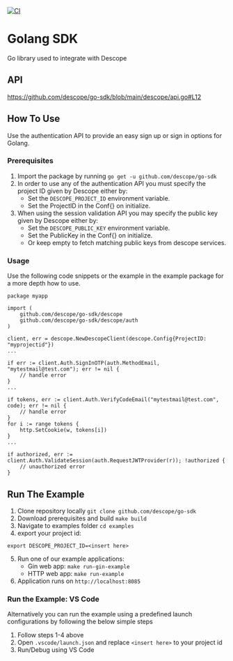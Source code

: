 [![CI](https://github.com/descope/go-sdk/actions/workflows/ci.yml/badge.svg)](https://github.com/descope/go-sdk/actions/workflows/ci.yml)

# Golang SDK

Go library used to integrate with Descope

## API

https://github.com/descope/go-sdk/blob/main/descope/api.go#L12

## How To Use

Use the authentication API to provide an easy sign up or sign in options for Golang.

### Prerequisites

1. Import the package by running `go get -u github.com/descope/go-sdk`
1. In order to use any of the authentication API you must specify the project ID given by Descope either by:
   - Set the `DESCOPE_PROJECT_ID` environment variable.
   - Set the ProjectID in the Conf{} on initialize.
1. When using the session validation API you may specify the public key given by Descope either by:
   - Set the `DESCOPE_PUBLIC_KEY` environment variable.
   - Set the PublicKey in the Conf{} on initialize.
   - Or keep empty to fetch matching public keys from descope services.

### Usage

Use the following code snippets or the example in the example package for a more depth how to use.

```
package myapp

import (
    github.com/descope/go-sdk/descope
    github.com/descope/go-sdk/descope/auth
)

client, err = descope.NewDescopeClient(descope.Config{ProjectID: "myprojectid"})
...

if err := client.Auth.SignInOTP(auth.MethodEmail, "mytestmail@test.com"); err != nil {
    // handle error
}
...

if tokens, err := client.Auth.VerifyCodeEmail("mytestmail@test.com", code); err != nil {
    // handle error
}
for i := range tokens {
    http.SetCookie(w, tokens[i])
}
...

if authorized, err := client.Auth.ValidateSession(auth.RequestJWTProvider(r)); !authorized {
    // unauthorized error
}
```

## Run The Example

1. Clone repository locally `git clone github.com/descope/go-sdk`
2. Download prerequisites and build `make build`
3. Navigate to examples folder `cd examples`
4. export your project id:

```
export DESCOPE_PROJECT_ID=<insert here>
```

5. Run one of our example applications:
    - Gin web app: `make run-gin-example`
    - HTTP web app: `make run-example`
6. Application runs on `http://localhost:8085`

### Run the Example: VS Code
Alternatively you can run the example using a predefined launch configurations by following the below simple steps
1. Follow steps 1-4 above
1. Open `.vscode/launch.json` and replace `<insert here>` to your project id
1. Run/Debug using VS Code